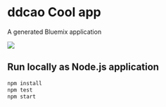 # ddcao Cool app
A generated Bluemix application

[![](https://img.shields.io/badge/bluemix-powered-blue.svg)](https://bluemix.net)

## Run locally as Node.js application
```bash
npm install
npm test
npm start
```